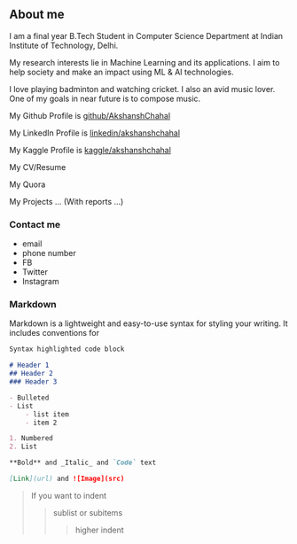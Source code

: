 ## About me
I am a final year B.Tech Student in Computer Science Department at Indian Institute of Technology, Delhi.

My research interests lie in Machine Learning and its applications. I aim to help society and make an impact using ML & AI technologies.

I love playing badminton and watching cricket. I also an avid music lover. One of my goals in near future is to compose music.

My Github Profile is [github/AkshanshChahal](https://github.com/AkshanshChahal) 

My LinkedIn Profile is [linkedin/akshanshchahal](www.linkedin.com/in/akshanshchahal)

My Kaggle Profile is [kaggle/akshanshchahal](https://www.kaggle.com/akshanshchahal)

My CV/Resume

My Quora

My Projects ... (With reports ...)

### Contact me
- email
- phone number
- FB <!--This shouldn't come in the professional profiles-->
- Twitter
- Instagram

### Markdown

Markdown is a lightweight and easy-to-use syntax for styling your writing. It includes conventions for

```markdown
Syntax highlighted code block

# Header 1
## Header 2
### Header 3

- Bulleted
- List
    - list item
    - item 2

1. Numbered
2. List

**Bold** and _Italic_ and `Code` text

[Link](url) and ![Image](src)
```


> If you want to indent
>> sublist or subitems
>>> higher indent
